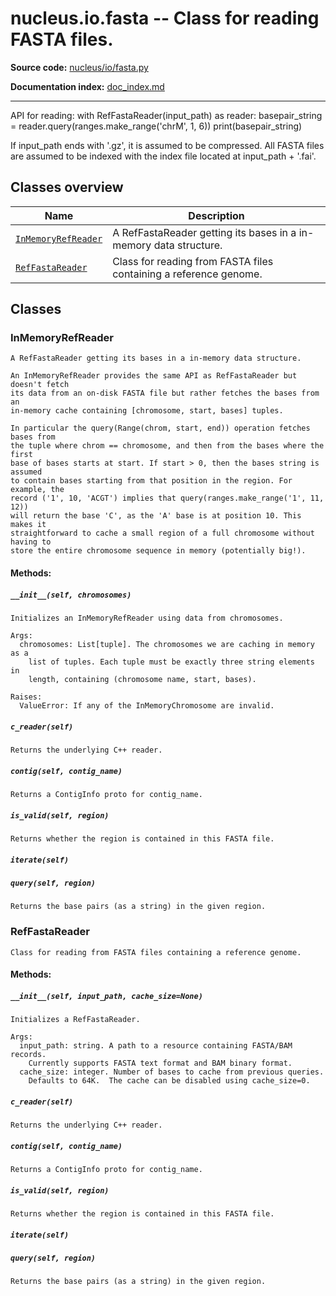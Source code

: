 # nucleus.io.fasta -- Class for reading FASTA files.
**Source code:** [nucleus/io/fasta.py](https://github.com/google/nucleus/tree/master/nucleus/io/fasta.py)

**Documentation index:** [doc_index.md](../../doc_index.md)

---
API for reading:
  with RefFastaReader(input_path) as reader:
    basepair_string = reader.query(ranges.make_range('chrM', 1, 6))
    print(basepair_string)

If input_path ends with '.gz', it is assumed to be compressed.  All FASTA
files are assumed to be indexed with the index file located at
input_path + '.fai'.

## Classes overview
Name | Description
-----|------------
[`InMemoryRefReader`](#inmemoryrefreader) | A RefFastaReader getting its bases in a in-memory data structure.
[`RefFastaReader`](#reffastareader) | Class for reading from FASTA files containing a reference genome.

## Classes
### InMemoryRefReader
```
A RefFastaReader getting its bases in a in-memory data structure.

An InMemoryRefReader provides the same API as RefFastaReader but doesn't fetch
its data from an on-disk FASTA file but rather fetches the bases from an
in-memory cache containing [chromosome, start, bases] tuples.

In particular the query(Range(chrom, start, end)) operation fetches bases from
the tuple where chrom == chromosome, and then from the bases where the first
base of bases starts at start. If start > 0, then the bases string is assumed
to contain bases starting from that position in the region. For example, the
record ('1', 10, 'ACGT') implies that query(ranges.make_range('1', 11, 12))
will return the base 'C', as the 'A' base is at position 10. This makes it
straightforward to cache a small region of a full chromosome without having to
store the entire chromosome sequence in memory (potentially big!).
```

#### Methods:
<a name="__init__"></a>
##### `__init__(self, chromosomes)`
```
Initializes an InMemoryRefReader using data from chromosomes.

Args:
  chromosomes: List[tuple]. The chromosomes we are caching in memory as a
    list of tuples. Each tuple must be exactly three string elements in
    length, containing (chromosome name, start, bases).

Raises:
  ValueError: If any of the InMemoryChromosome are invalid.
```

<a name="c_reader"></a>
##### `c_reader(self)`
```
Returns the underlying C++ reader.
```

<a name="contig"></a>
##### `contig(self, contig_name)`
```
Returns a ContigInfo proto for contig_name.
```

<a name="is_valid"></a>
##### `is_valid(self, region)`
```
Returns whether the region is contained in this FASTA file.
```

<a name="iterate"></a>
##### `iterate(self)`


<a name="query"></a>
##### `query(self, region)`
```
Returns the base pairs (as a string) in the given region.
```

### RefFastaReader
```
Class for reading from FASTA files containing a reference genome.
```

#### Methods:
<a name="__init__"></a>
##### `__init__(self, input_path, cache_size=None)`
```
Initializes a RefFastaReader.

Args:
  input_path: string. A path to a resource containing FASTA/BAM records.
    Currently supports FASTA text format and BAM binary format.
  cache_size: integer. Number of bases to cache from previous queries.
    Defaults to 64K.  The cache can be disabled using cache_size=0.
```

<a name="c_reader"></a>
##### `c_reader(self)`
```
Returns the underlying C++ reader.
```

<a name="contig"></a>
##### `contig(self, contig_name)`
```
Returns a ContigInfo proto for contig_name.
```

<a name="is_valid"></a>
##### `is_valid(self, region)`
```
Returns whether the region is contained in this FASTA file.
```

<a name="iterate"></a>
##### `iterate(self)`


<a name="query"></a>
##### `query(self, region)`
```
Returns the base pairs (as a string) in the given region.
```


